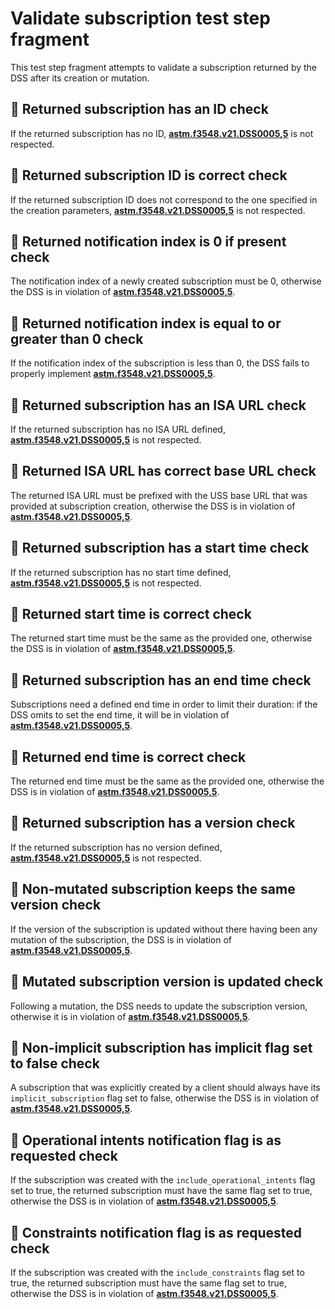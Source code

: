 # Validate subscription test step fragment

This test step fragment attempts to validate a subscription returned by the DSS after its creation or mutation.

## 🛑 Returned subscription has an ID check

If the returned subscription has no ID, **[astm.f3548.v21.DSS0005,5](../../../../requirements/astm/f3548/v21.md)** is not respected.

## 🛑 Returned subscription ID is correct check

If the returned subscription ID does not correspond to the one specified in the creation parameters,
**[astm.f3548.v21.DSS0005,5](../../../../requirements/astm/f3548/v21.md)** is not respected.

## 🛑 Returned notification index is 0 if present check

The notification index of a newly created subscription must be 0, otherwise the DSS is in violation of **[astm.f3548.v21.DSS0005,5](../../../../requirements/astm/f3548/v21.md)**.

## 🛑 Returned notification index is equal to or greater than 0 check

If the notification index of the subscription is less than 0, the DSS fails to properly implement **[astm.f3548.v21.DSS0005,5](../../../../requirements/astm/f3548/v21.md)**.

## 🛑 Returned subscription has an ISA URL check

If the returned subscription has no ISA URL defined, **[astm.f3548.v21.DSS0005,5](../../../../requirements/astm/f3548/v21.md)** is not respected.

## 🛑 Returned ISA URL has correct base URL check

The returned ISA URL must be prefixed with the USS base URL that was provided at subscription creation, otherwise the DSS is in violation of **[astm.f3548.v21.DSS0005,5](../../../../requirements/astm/f3548/v21.md)**.

## 🛑 Returned subscription has a start time check

If the returned subscription has no start time defined, **[astm.f3548.v21.DSS0005,5](../../../../requirements/astm/f3548/v21.md)** is not respected.

## 🛑 Returned start time is correct check

The returned start time must be the same as the provided one, otherwise the DSS is in violation of **[astm.f3548.v21.DSS0005,5](../../../../requirements/astm/f3548/v21.md)**.

## 🛑 Returned subscription has an end time check

Subscriptions need a defined end time in order to limit their duration: if the DSS omits to set the end time, it will be in violation of **[astm.f3548.v21.DSS0005,5](../../../../requirements/astm/f3548/v21.md)**.

## 🛑 Returned end time is correct check

The returned end time must be the same as the provided one, otherwise the DSS is in violation of **[astm.f3548.v21.DSS0005,5](../../../../requirements/astm/f3548/v21.md)**.

## 🛑 Returned subscription has a version check

If the returned subscription has no version defined, **[astm.f3548.v21.DSS0005,5](../../../../requirements/astm/f3548/v21.md)** is not respected.

## 🛑 Non-mutated subscription keeps the same version check

If the version of the subscription is updated without there having been any mutation of the subscription, the DSS is in violation of **[astm.f3548.v21.DSS0005,5](../../../../requirements/astm/f3548/v21.md)**.

## 🛑 Mutated subscription version is updated check

Following a mutation, the DSS needs to update the subscription version, otherwise it is in violation of **[astm.f3548.v21.DSS0005,5](../../../../requirements/astm/f3548/v21.md)**.

## 🛑 Non-implicit subscription has implicit flag set to false check

A subscription that was explicitly created by a client should always have its `implicit_subscription` flag set to false,
otherwise the DSS is in violation of **[astm.f3548.v21.DSS0005,5](../../../../requirements/astm/f3548/v21.md)**.

## 🛑 Operational intents notification flag is as requested check

If the subscription was created with the `include_operational_intents` flag set to true, the returned subscription must have the same flag set to true, otherwise the DSS is in violation of **[astm.f3548.v21.DSS0005,5](../../../../requirements/astm/f3548/v21.md)**.

## 🛑 Constraints notification flag is as requested check

If the subscription was created with the `include_constraints` flag set to true, the returned subscription must have the same flag set to true, otherwise the DSS is in violation of **[astm.f3548.v21.DSS0005,5](../../../../requirements/astm/f3548/v21.md)**.
